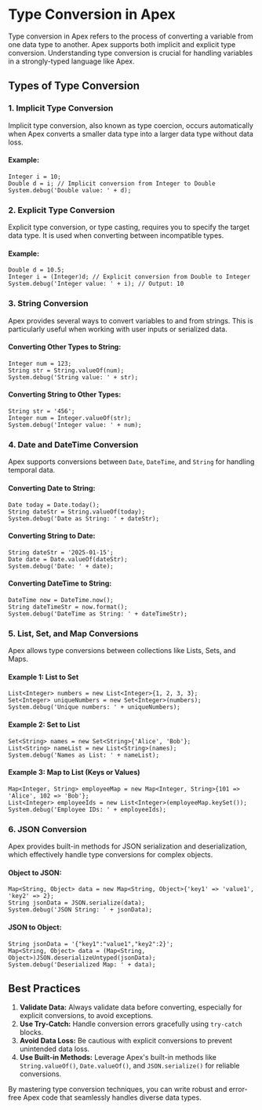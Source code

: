 # Type Conversion in Apex

Type conversion in Apex refers to the process of converting a variable from one data type to another. Apex supports both implicit and explicit type conversion. Understanding type conversion is crucial for handling variables in a strongly-typed language like Apex.

## Types of Type Conversion

### 1. **Implicit Type Conversion**
Implicit type conversion, also known as type coercion, occurs automatically when Apex converts a smaller data type into a larger data type without data loss.

#### Example:
```apex
Integer i = 10;
Double d = i; // Implicit conversion from Integer to Double
System.debug('Double value: ' + d);
```

### 2. **Explicit Type Conversion**
Explicit type conversion, or type casting, requires you to specify the target data type. It is used when converting between incompatible types.

#### Example:
```apex
Double d = 10.5;
Integer i = (Integer)d; // Explicit conversion from Double to Integer
System.debug('Integer value: ' + i); // Output: 10
```

### 3. **String Conversion**
Apex provides several ways to convert variables to and from strings. This is particularly useful when working with user inputs or serialized data.

#### Converting Other Types to String:
```apex
Integer num = 123;
String str = String.valueOf(num);
System.debug('String value: ' + str);
```

#### Converting String to Other Types:
```apex
String str = '456';
Integer num = Integer.valueOf(str);
System.debug('Integer value: ' + num);
```

### 4. **Date and DateTime Conversion**
Apex supports conversions between `Date`, `DateTime`, and `String` for handling temporal data.

#### Converting Date to String:
```apex
Date today = Date.today();
String dateStr = String.valueOf(today);
System.debug('Date as String: ' + dateStr);
```

#### Converting String to Date:
```apex
String dateStr = '2025-01-15';
Date date = Date.valueOf(dateStr);
System.debug('Date: ' + date);
```

#### Converting DateTime to String:
```apex
DateTime now = DateTime.now();
String dateTimeStr = now.format();
System.debug('DateTime as String: ' + dateTimeStr);
```

### 5. **List, Set, and Map Conversions**
Apex allows type conversions between collections like Lists, Sets, and Maps.

#### Example 1: List to Set
```apex
List<Integer> numbers = new List<Integer>{1, 2, 3, 3};
Set<Integer> uniqueNumbers = new Set<Integer>(numbers);
System.debug('Unique numbers: ' + uniqueNumbers);
```

#### Example 2: Set to List
```apex
Set<String> names = new Set<String>{'Alice', 'Bob'};
List<String> nameList = new List<String>(names);
System.debug('Names as List: ' + nameList);
```

#### Example 3: Map to List (Keys or Values)
```apex
Map<Integer, String> employeeMap = new Map<Integer, String>{101 => 'Alice', 102 => 'Bob'};
List<Integer> employeeIds = new List<Integer>(employeeMap.keySet());
System.debug('Employee IDs: ' + employeeIds);
```

### 6. **JSON Conversion**
Apex provides built-in methods for JSON serialization and deserialization, which effectively handle type conversions for complex objects.

#### Object to JSON:
```apex
Map<String, Object> data = new Map<String, Object>{'key1' => 'value1', 'key2' => 2};
String jsonData = JSON.serialize(data);
System.debug('JSON String: ' + jsonData);
```

#### JSON to Object:
```apex
String jsonData = '{"key1":"value1","key2":2}';
Map<String, Object> data = (Map<String, Object>)JSON.deserializeUntyped(jsonData);
System.debug('Deserialized Map: ' + data);
```

## Best Practices
1. **Validate Data:** Always validate data before converting, especially for explicit conversions, to avoid exceptions.
2. **Use Try-Catch:** Handle conversion errors gracefully using `try-catch` blocks.
3. **Avoid Data Loss:** Be cautious with explicit conversions to prevent unintended data loss.
4. **Use Built-in Methods:** Leverage Apex's built-in methods like `String.valueOf()`, `Date.valueOf()`, and `JSON.serialize()` for reliable conversions.

By mastering type conversion techniques, you can write robust and error-free Apex code that seamlessly handles diverse data types.

